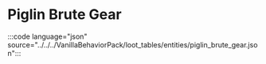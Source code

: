# Piglin Brute Gear

:::code language="json" source="../../../VanillaBehaviorPack/loot_tables/entities/piglin_brute_gear.json":::